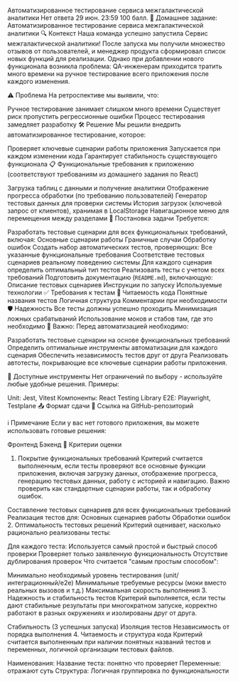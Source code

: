 Автоматизированное тестирование сервиса межгалактической аналитики
Нет ответа
29 июн. 23:59
100 балл.
🤖 Домашнее задание: Автоматизированное тестирование сервиса межгалактической аналитики
🔍 Контекст
Наша команда успешно запустила Сервис межгалактической аналитики! После запуска мы получили множество отзывов от пользователей, и менеджер продукта сформировал список новых функций для реализации. Однако при добавлении нового функционала возникла проблема: QA-инженерам приходится тратить много времени на ручное тестирование всего приложения после каждого изменения.

⚠️ Проблема
На ретроспективе мы выявили, что:

Ручное тестирование занимает слишком много времени
Существует риск пропустить регрессионные ошибки
Процесс тестирования замедляет разработку
🛠️ Решение
Мы решили внедрить автоматизированное тестирование, которое:

Проверяет ключевые сценарии работы приложения
Запускается при каждом изменении кода
Гарантирует стабильность существующего функционала
📋 Функциональные требования к приложению
(соответствуют требованиям из домашнего задания по React)

Загрузка таблиц с данными и получение аналитики
Отображение прогресса обработки (по требованию пользователей)
Генератор тестовых данных для проверки системы
История загрузок (ключевой запрос от клиентов), хранимая в LocalStorage
Навигационное меню для перемещения между разделами
🎯 Постановка задачи
Требуется:

Разработать тестовые сценарии для всех функциональных требований, включая:
Основные сценарии работы
Граничные случаи
Обработку ошибок
Создать набор автоматических тестов, проверяющих:
Все указанные функциональные требования
Соответствие тестовых сценариев реальному поведению системы
Для каждого сценария определить оптимальный тип тестов
Реализовать тесты с учетом всех требований
Подготовить документацию (`README.md`), включающую:
Описание тестовых сценариев
Инструкции по запуску
Используемые технологии
✅ Требования к тестам
🧩 Читаемость кода
Понятные названия тестов
Логичная структура
Комментарии при необходимости
🛡️ Надежность
Все тесты должны успешно проходить
Минимизация ложных срабатываний
Использование моков и стабов там, где это необходимо
📌 Важно: Перед автоматизацией необходимо:

Разработать тестовые сценарии на основе функциональных требований
Определить оптимальные инструменты автоматизации для каждого сценария
Обеспечить независимость тестов друг от друга
Реализовать автотесты, покрывающие все ключевые сценарии работы приложения.

🧰 Доступные инструменты
Нет ограничений по выбору - используйте любые удобные решения. Примеры:

Unit: Jest, Vitest
Компоненты: React Testing Library
E2E: Playwright, Testplane
📤 Формат сдачи
🔗 Ссылка на GitHub-репозиторий

ℹ️ Примечание
Если у вас нет готового приложения, вы можете использовать готовые решения:

Фронтенд
Бэкенд
📝 Критерии оценки
1. Покрытие функциональных требований
Критерий считается выполненным, если тесты проверяют все основные функции приложения, включая загрузку данных, отображение прогресса, генерацию тестовых данных, работу с историей и навигацию. Важно проверить как стандартные сценарии работы, так и обработку ошибок.

Составление тестовых сценариев для всех функциональных требований
Реализация тестов для:
Основных сценариев работы
Обработки ошибок
2. Оптимальность тестовых решений
Критерий оценивает, насколько рационально реализованы тесты:

Для каждого теста:
Используется самый простой и быстрый способ проверки
Проверяет только заявленную функциональность
Отсутствие дублирования проверок
Что считается "самым простым способом":

Минимально необходимый уровень тестирования (unit/интеграционный/e2e)
Минимальные требуемые ресурсы (моки вместо реальных вызовов и т.д.)
Максимальная скорость выполнения
3. Надежность и стабильность тестов
Критерий выполняется, если тесты дают стабильные результаты при многократном запуске, корректно работают в разных окружениях и изолированы друг от друга.

Стабильность (3 успешных запуска)
Изоляция тестов
Независимость от порядка выполнения
4. Читаемость и структура кода
Критерий считается выполненным при наличии понятных названий тестов и переменных, логичной организации тестовых файлов.

Наименования:
Название теста: понятно что проверяет
Переменные: отражают суть
Структура:
Логичная группировка по функциональности